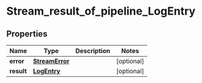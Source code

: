 

# Stream_result_of_pipeline_LogEntry

## Properties

Name | Type | Description | Notes
------------ | ------------- | ------------- | -------------
**error** | [**StreamError**](StreamError.md) |  |  [optional]
**result** | [**LogEntry**](LogEntry.md) |  |  [optional]



